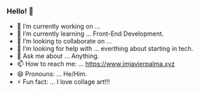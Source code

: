 ### Hello! 👋

<!--
**imjavierpalma/imjavierpalma** is a ✨ _special_ ✨ repository because its `README.md` (this file) appears on your GitHub profile.

Here are some ideas to get you started:

-->
- 🔭 I’m currently working on ... 
- 🌱 I’m currently learning ... Front-End Development.
- 👯 I’m looking to collaborate on ... 
- 🤔 I’m looking for help with ... everthing about starting in tech.
- 💬 Ask me about ... Anything.
- 📫 How to reach me: ... https://www.imjavierpalma.xyz
- 😄 Pronouns: ... He/Him.
- ⚡ Fun fact: ... I love collage art!!! 

